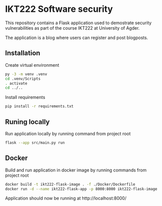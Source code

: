 # IKT222  Software security
This repository contains a Flask application used to demostrate security vulnerabilities 
as part of the course IKT222 at University of Agder.

The application is a blog where users can register and post blogposts.

## Installation
Create virtual environment
```bash
py -3 -m venv .venv
cd .venv/Scripts
. activate
cd ../..
```

Install requirements
```bash
pip install -r requirements.txt
```

## Runing locally
Run application locally by running command from project root
```bash
flask --app src/main.py run
```

## Docker
Build and run application in docker image by running commands from project root
```bash
docker build -t ikt222-flask-image . -f ./Docker/Dockerfile
docker run -d --name ikt222-flask-app -p 8000:8000 ikt222-flask-image
```

Application should now be running at http://localhost:8000/